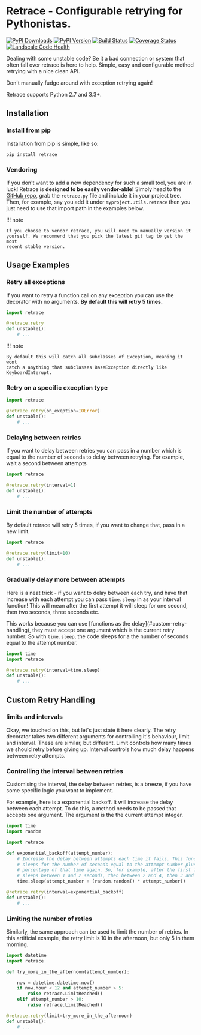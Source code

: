 # Retrace - Configurable retrying for Pythonistas.

[![PyPI Downloads][pypi-dl-image]][pypi-dl-link]
[![PyPI Version][pypi-v-image]][pypi-v-link]
[![Build Status][travis-image]][travis-link]
[![Coverage Status][codecov-image]][codecov-link]
[![Landscale Code Health][landscape-image]][landscape-link]

[codecov-image]: http://codecov.io/github/d0ugal/retrace/coverage.svg?branch=master
[codecov-link]: http://codecov.io/github/d0ugal/retrace?branch=master
[landscape-image]: https://landscape.io/github/d0ugal/retrace/master/landscape.svg?style=flat-square
[landscape-link]: https://landscape.io/github/d0ugal/retrace/master
[pypi-dl-image]: https://img.shields.io/pypi/dm/retrace.png
[pypi-dl-link]: https://pypi.python.org/pypi/retrace
[pypi-v-image]: https://img.shields.io/pypi/v/retrace.png
[pypi-v-link]: https://pypi.python.org/pypi/retrace
[travis-image]: https://img.shields.io/travis/d0ugal/retrace/master.png
[travis-link]: https://travis-ci.org/d0ugal/retrace

Dealing with some unstable code? Be it a bad connection or system that often
fall over retrace is here to help. Simple, easy and configurable method
retrying with a nice clean API.

Don't manually fudge around with exception retrying again!

Retrace supports Python 2.7 and 3.3+.

## Installation

### Install from pip

Installation from pip is simple, like so:

    pip install retrace

### Vendoring

If you don't want to add a new dependency for such a small tool, you are in
luck! Retrace is **designed to be easily vendor-able!** Simply head to the
[GitHub repo](https://github.com/d0ugal/retrace), grab the `retrace.py` file
and include it in your project tree. Then, for example, say you add it under
`myproject.utils.retrace` then you just need to use that import path in the
examples below.


!!! note

    If you choose to vendor retrace, you will need to manually version it
    yourself. We recommend that you pick the latest git tag to get the most
    recent stable version.


## Usage Examples

### Retry all exceptions


If you want to retry a function call on any exception you can use the decorator
with no arguments. **By default this will retry 5 times.**


```python
import retrace

@retrace.retry
def unstable():
    # ...
```

!!! note

    By default this will catch all subclasses of Exception, meaning it wont
    catch a anything that subclasses BaseException directly like
    KeyboardInterupt.


### Retry on a specific exception type

```python
import retrace

@retrace.retry(on_exeption=IOError)
def unstable():
    # ...
```


### Delaying between retries

If you want to delay between retries you can pass in a number which is equal
to the number of seconds to delay between retrying. For example, wait a second
between attempts

```python
import retrace

@retrace.retry(interval=1)
def unstable():
    # ...
```


### Limit the number of attempts

By default retrace will retry 5 times, if you want to change that, pass in a
new limit.

```python
import retrace

@retrace.retry(limit=10)
def unstable():
    # ...
```


### Gradually delay more between attempts

Here is a neat trick - if you want to delay between each try, and have that
increase with each attempt you can pass `time.sleep` in as your interval
function! This will mean after the first attempt it will sleep for one second,
then two seconds, three seconds etc.

This works because you can use [functions as the delay](#custom-retry-
handling), they must accept one argument which is the current retry number. So
with `time.sleep`, the code sleeps for a the number of seconds equal to the
attempt number.


```python
import time
import retrace

@retrace.retry(interval=time.sleep)
def unstable():
    # ...
```


## Custom Retry Handling

### limits and intervals

Okay, we touched on this, but let's just state it here clearly. The retry
decorator takes two different arguments for controlling it's behaviour, limit
and interval. These are similar, but different. Limit controls how many times
we should retry before giving up. Interval controls how much delay happens
between retry attempts.

### Controlling the interval between retries

Customising the interval, the delay between retries, is a breeze, if you have
some specific logic you want to implement.

For example, here is a exponential backoff. It will increase the delay between
each attempt. To do this, a method needs to be passed that accepts one
argument. The argument is the the current attempt integer.

```python
import time
import random

import retrace

def exponential_backoff(attempt_number):
    # Increase the delay between attempts each time it fails. This function
    # sleeps for the number of seconds equal to the attempt number plus a random
    # percentage of that time again. So, for example, after the first failure it
    # sleeps between 1 and 2 seconds, then between 2 and 4, then 3 and 6 etc.
    time.sleep(attempt_number + (random.random() * attempt_number))

@retrace.retry(interval=exponential_backoff)
def unstable():
    # ...
```

### Limiting the number of reties

Similarly, the same approach can be used to limit the number of retries. In
this artificial example, the retry limit is 10 in the afternoon, but only 5
in them morning.

```python
import datetime
import retrace

def try_more_in_the_afternoon(attempt_number):

    now = datetime.datetime.now()
    if now.hour < 12 and attempt_number > 5:
        raise retrace.LimitReached()
    elif attempt_number > 10:
        raise retrace.LimitReached()

@retrace.retry(limit=try_more_in_the_afternoon)
def unstable():
    # ...
```
